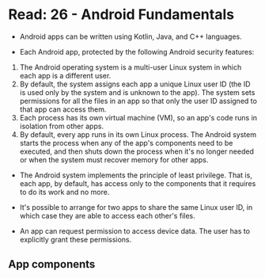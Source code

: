 # Read: 26 - Android Fundamentals

- Android apps can be written using Kotlin, Java, and C++ languages.

- Each Android app, protected by the following Android security features:
1. The Android operating system is a multi-user Linux system in which each app is a different user.
2. By default, the system assigns each app a unique Linux user ID (the ID is used only by the system and is unknown to the app). The system sets permissions for all the files in an app so that only the user ID assigned to that app can access them.
3. Each process has its own virtual machine (VM), so an app's code runs in isolation from other apps.
4. By default, every app runs in its own Linux process. The Android system starts the process when any of the app's components need to be executed, and then shuts down the process when it's no longer needed or when the system must recover memory for other apps.


- The Android system implements the principle of least privilege. That is, each app, by default, has access only to the components that it requires to do its work and no more. 

- It's possible to arrange for two apps to share the same Linux user ID, in which case they are able to access each other's files. 

- An app can request permission to access device data. The user has to explicitly grant these permissions. 


## App components


